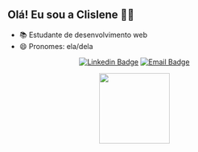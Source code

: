 ## Olá! Eu sou a Clislene 👋🏿
 - 📚 Estudante de desenvolvimento web
 - 😄 Pronomes: ela/dela

 <div align=center>

   [![Linkedin Badge](https://img.shields.io/badge/-Linkedin-292929?style=flat-square&logo=Linkedin&logoColor=pink&link=https://www.linkedin.com/in/clislene-monteiro-437577248)](https://www.linkedin.com/in/clislene-monteiro-437577248)
   [![Email Badge](https://img.shields.io/badge/-Email-292929?style=flat-square&logo=Gmail&logoColor=pink&link=mailto:clislenedias-monteiro@outlook.com)](mailto:clislenedias-monteiro@outlook.com)

</div>

<div align="center">
  <a href="https://github.com/clislene">
    <img height="140em" src="https://github-readme-stats.vercel.app/api/top-langs/?username=clislene&layout=compact&langs_count=7&theme=dracula"/>
  </a>
</div>